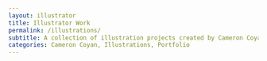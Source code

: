 ```yaml
---
layout: illustrator
title: Illustrator Work
permalink: /illustrations/
subtitle: A collection of illustration projects created by Cameron Coyan.
categories: Cameron Coyan, Illustrations, Portfolio
---
```



